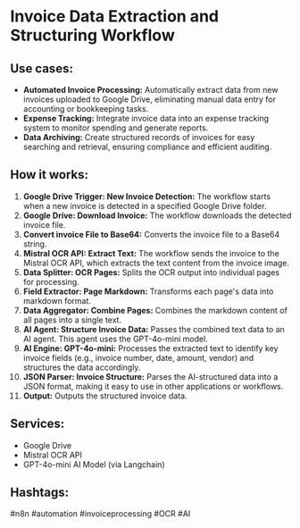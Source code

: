 # Invoice Data Extraction and Structuring Workflow

## Use cases:

-   **Automated Invoice Processing:** Automatically extract data from new invoices uploaded to Google Drive, eliminating manual data entry for accounting or bookkeeping tasks.
-   **Expense Tracking:** Integrate invoice data into an expense tracking system to monitor spending and generate reports.
-   **Data Archiving:** Create structured records of invoices for easy searching and retrieval, ensuring compliance and efficient auditing.

## How it works:

1.  **Google Drive Trigger: New Invoice Detection:** The workflow starts when a new invoice is detected in a specified Google Drive folder.
2.  **Google Drive: Download Invoice:** The workflow downloads the detected invoice file.
3.  **Convert invoice File to Base64:** Converts the invoice file to a Base64 string.
4.  **Mistral OCR API: Extract Text:** The workflow sends the invoice to the Mistral OCR API, which extracts the text content from the invoice image.
5.  **Data Splitter: OCR Pages:** Splits the OCR output into individual pages for processing.
6.  **Field Extractor: Page Markdown:** Transforms each page's data into markdown format.
7.  **Data Aggregator: Combine Pages:** Combines the markdown content of all pages into a single text.
8.  **AI Agent: Structure Invoice Data:** Passes the combined text data to an AI agent. This agent uses the GPT-4o-mini model.
9.  **AI Engine: GPT-4o-mini:** Processes the extracted text to identify key invoice fields (e.g., invoice number, date, amount, vendor) and structures the data accordingly.
10. **JSON Parser: Invoice Structure:** Parses the AI-structured data into a JSON format, making it easy to use in other applications or workflows.
11. **Output:** Outputs the structured invoice data.

## Services:

-   Google Drive
-   Mistral OCR API
-   GPT-4o-mini AI Model (via Langchain)

## Hashtags:

#n8n #automation #invoiceprocessing #OCR #AI
